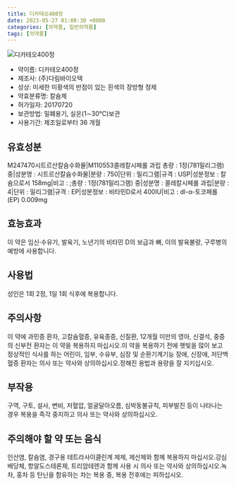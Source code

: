 ```yaml
---
title: 디카테오400정
date: 2023-05-27 01:08:30 +0800
categories: [의약품, 일반의약품]
tags: [의약품]
---
```

![디카테오400정](https://nedrug.mfds.go.kr/pbp/cmn/itemImageDownload/1Mva4bz2ZkF)

- 약이름: 디카테오400정
- 제조사: (주)다림바이오텍
- 성상: 미세한 미황색의 반점이 있는 흰색의 장방형 정제
- 약효분류명: 칼슘제
- 허가일자: 20170720
- 보관방법: 밀폐용기, 실온(1∼30℃)보관
- 사용기간: 제조일로부터 36 개월
## 유효성분
M247470시트르산칼슘수화물|M110553콜레칼시페롤 과립
총량 : 1정(781밀리그램) 중|성분명 : 시트르산칼슘수화물|분량 : 750|단위 : 밀리그램|규격 : USP|성분정보 : 칼슘으로서 158mg|비고 : ;총량 : 1정(781밀리그램) 중|성분명 : 콜레칼시페롤 과립|분량 : 4|단위 : 밀리그램|규격 : EP|성분정보 : 비타민D로서 400IU|비고 : dl-α-토코페롤(EP) 0.009mg
## 효능효과
이 약은 임신·수유기, 발육기, 노년기의 비타민 D의 보급과 뼈, 이의 발육불량, 구루병의 예방에 사용합니다.
## 사용법
성인은 1회 2정, 1일 1회 식후에 복용합니다.
## 주의사항
이 약에 과민증 환자, 고칼슘혈증, 유육종증, 신질환, 12개월 미만의 영아, 신결석, 중증의 신부전 환자는 이 약을 복용하지 마십시오.이 약을 복용하기 전에 햇빛을 많이 보고 정상적인 식사를 하는 어린이, 임부, 수유부, 심장 및 순환기계기능 장애, 신장애, 저단백혈증 환자는 의사 또는 약사와 상의하십시오.정해진 용법과 용량을 잘 지키십시오.
## 부작용
구역, 구토, 설사, 변비, 저혈압, 얼굴달아오름, 심박동불규칙, 피부발진 등이 나타나는 경우 복용을 즉각 중지하고 의사 또는 약사와 상의하십시오.
## 주의해야 할 약 또는 음식
인산염, 칼슘염, 경구용 테트라사이클린계 제제, 제산제와 함께 복용하지 마십시오.강심배당체, 항알도스테론제, 트리암테렌과 함께 사용 시 의사 또는 약사와 상의하십시오.녹차, 홍차 등 탄닌을 함유하는 차는 복용 중, 복용 전후에는 피하십시오.
